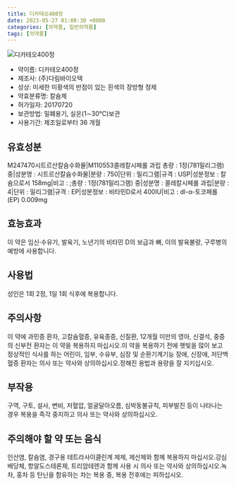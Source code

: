 ```yaml
---
title: 디카테오400정
date: 2023-05-27 01:08:30 +0800
categories: [의약품, 일반의약품]
tags: [의약품]
---
```

![디카테오400정](https://nedrug.mfds.go.kr/pbp/cmn/itemImageDownload/1Mva4bz2ZkF)

- 약이름: 디카테오400정
- 제조사: (주)다림바이오텍
- 성상: 미세한 미황색의 반점이 있는 흰색의 장방형 정제
- 약효분류명: 칼슘제
- 허가일자: 20170720
- 보관방법: 밀폐용기, 실온(1∼30℃)보관
- 사용기간: 제조일로부터 36 개월
## 유효성분
M247470시트르산칼슘수화물|M110553콜레칼시페롤 과립
총량 : 1정(781밀리그램) 중|성분명 : 시트르산칼슘수화물|분량 : 750|단위 : 밀리그램|규격 : USP|성분정보 : 칼슘으로서 158mg|비고 : ;총량 : 1정(781밀리그램) 중|성분명 : 콜레칼시페롤 과립|분량 : 4|단위 : 밀리그램|규격 : EP|성분정보 : 비타민D로서 400IU|비고 : dl-α-토코페롤(EP) 0.009mg
## 효능효과
이 약은 임신·수유기, 발육기, 노년기의 비타민 D의 보급과 뼈, 이의 발육불량, 구루병의 예방에 사용합니다.
## 사용법
성인은 1회 2정, 1일 1회 식후에 복용합니다.
## 주의사항
이 약에 과민증 환자, 고칼슘혈증, 유육종증, 신질환, 12개월 미만의 영아, 신결석, 중증의 신부전 환자는 이 약을 복용하지 마십시오.이 약을 복용하기 전에 햇빛을 많이 보고 정상적인 식사를 하는 어린이, 임부, 수유부, 심장 및 순환기계기능 장애, 신장애, 저단백혈증 환자는 의사 또는 약사와 상의하십시오.정해진 용법과 용량을 잘 지키십시오.
## 부작용
구역, 구토, 설사, 변비, 저혈압, 얼굴달아오름, 심박동불규칙, 피부발진 등이 나타나는 경우 복용을 즉각 중지하고 의사 또는 약사와 상의하십시오.
## 주의해야 할 약 또는 음식
인산염, 칼슘염, 경구용 테트라사이클린계 제제, 제산제와 함께 복용하지 마십시오.강심배당체, 항알도스테론제, 트리암테렌과 함께 사용 시 의사 또는 약사와 상의하십시오.녹차, 홍차 등 탄닌을 함유하는 차는 복용 중, 복용 전후에는 피하십시오.
